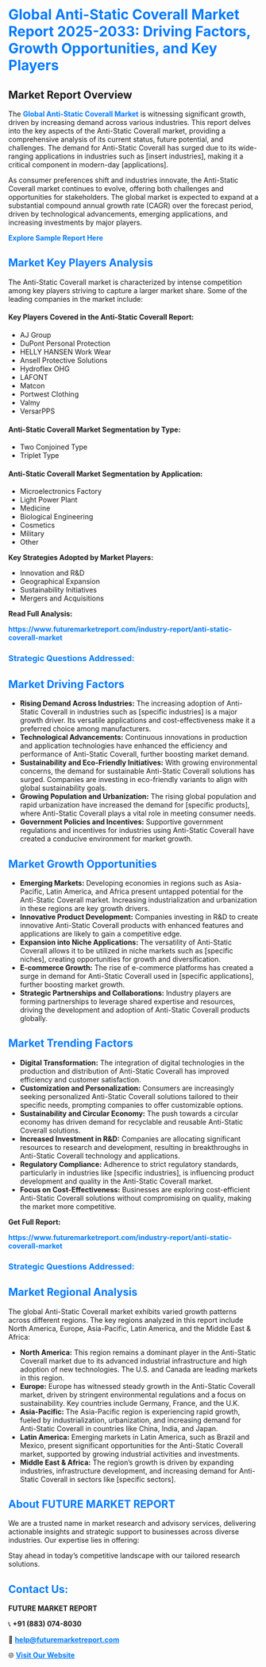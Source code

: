 <h1 style="color: #007BFF;">Global Anti-Static Coverall Market Report 2025-2033: Driving Factors, Growth Opportunities, and Key Players</h1>

<section id="overview">
<h2>Market Report Overview</h2>
<p>The <a href="https://www.futuremarketreport.com/industry-report/anti-static-coverall-market" style="color: #007BFF; text-decoration: none;"><strong>Global Anti-Static Coverall Market</strong></a> is witnessing significant growth, driven by increasing demand across various industries. This report delves into the key aspects of the Anti-Static Coverall market, providing a comprehensive analysis of its current status, future potential, and challenges. The demand for Anti-Static Coverall has surged due to its wide-ranging applications in industries such as [insert industries], making it a critical component in modern-day [applications].</p>
<p>As consumer preferences shift and industries innovate, the Anti-Static Coverall market continues to evolve, offering both challenges and opportunities for stakeholders. The global market is expected to expand at a substantial compound annual growth rate (CAGR) over the forecast period, driven by technological advancements, emerging applications, and increasing investments by major players.</p>
</section>

<section id="overview">
<p><a href="https://www.futuremarketreport.com/request-sample/reportId=108587" style="color: #007BFF; text-decoration: none;"><strong>Explore Sample Report Here</strong></a></p>
</section>

<section id="key-players">
<h2 style="color: #007BFF;">Market Key Players Analysis</h2>
<p>The Anti-Static Coverall market is characterized by intense competition among key players striving to capture a larger market share. Some of the leading companies in the market include:</p>
<h4>Key Players Covered in the Anti-Static Coverall Report:</h4>
<ul><li>AJ Group</li><li>DuPont Personal Protection</li><li>HELLY HANSEN Work Wear</li><li>Ansell Protective Solutions</li><li>Hydroflex OHG</li><li>LAFONT</li><li>Matcon</li><li>Portwest Clothing</li><li>Valmy</li><li>VersarPPS</li></ul>
<h4>Anti-Static Coverall Market Segmentation by Type:</h4>
<ul><li>Two Conjoined Type</li><li>Triplet Type</li></ul>

<h4>Anti-Static Coverall Market Segmentation by Application:</h4>
<ul><li>Microelectronics Factory</li><li>Light Power Plant</li><li>Medicine</li><li>Biological Engineering</li><li>Cosmetics</li><li>Military</li><li>Other</li></ul>
<p><strong>Key Strategies Adopted by Market Players:</strong></p>
<ul>
<li>Innovation and R&D</li>
<li>Geographical Expansion</li>
<li>Sustainability Initiatives</li>
<li>Mergers and Acquisitions</li>
</ul>
</section>

<section>
<p><strong>Read Full Analysis: </strong></p><a href="https://www.futuremarketreport.com/industry-report/anti-static-coverall-market" style="color: #007BFF; text-decoration: none;"><strong>https://www.futuremarketreport.com/industry-report/anti-static-coverall-market</strong></a>
<h3 style="color: #007BFF;">Strategic Questions Addressed:</h3>
</section>

<section id="driving-factors">
<h2 style="color: #007BFF;">Market Driving Factors</h2>
<ul>
<li><strong>Rising Demand Across Industries:</strong> The increasing adoption of Anti-Static Coverall in industries such as [specific industries] is a major growth driver. Its versatile applications and cost-effectiveness make it a preferred choice among manufacturers.</li>
<li><strong>Technological Advancements:</strong> Continuous innovations in production and application technologies have enhanced the efficiency and performance of Anti-Static Coverall, further boosting market demand.</li>
<li><strong>Sustainability and Eco-Friendly Initiatives:</strong> With growing environmental concerns, the demand for sustainable Anti-Static Coverall solutions has surged. Companies are investing in eco-friendly variants to align with global sustainability goals.</li>
<li><strong>Growing Population and Urbanization:</strong> The rising global population and rapid urbanization have increased the demand for [specific products], where Anti-Static Coverall plays a vital role in meeting consumer needs.</li>
<li><strong>Government Policies and Incentives:</strong> Supportive government regulations and incentives for industries using Anti-Static Coverall have created a conducive environment for market growth.</li>
</ul>
</section>

<section id="growth-opportunities">
<h2 style="color: #007BFF;">Market Growth Opportunities</h2>
<ul>
<li><strong>Emerging Markets:</strong> Developing economies in regions such as Asia-Pacific, Latin America, and Africa present untapped potential for the Anti-Static Coverall market. Increasing industrialization and urbanization in these regions are key growth drivers.</li>
<li><strong>Innovative Product Development:</strong> Companies investing in R&D to create innovative Anti-Static Coverall products with enhanced features and applications are likely to gain a competitive edge.</li>
<li><strong>Expansion into Niche Applications:</strong> The versatility of Anti-Static Coverall allows it to be utilized in niche markets such as [specific niches], creating opportunities for growth and diversification.</li>
<li><strong>E-commerce Growth:</strong> The rise of e-commerce platforms has created a surge in demand for Anti-Static Coverall used in [specific applications], further boosting market growth.</li>
<li><strong>Strategic Partnerships and Collaborations:</strong> Industry players are forming partnerships to leverage shared expertise and resources, driving the development and adoption of Anti-Static Coverall products globally.</li>
</ul>
</section>

<section id="trending-factors">
<h2 style="color: #007BFF;">Market Trending Factors</h2>
<ul>
<li><strong>Digital Transformation:</strong> The integration of digital technologies in the production and distribution of Anti-Static Coverall has improved efficiency and customer satisfaction.</li>
<li><strong>Customization and Personalization:</strong> Consumers are increasingly seeking personalized Anti-Static Coverall solutions tailored to their specific needs, prompting companies to offer customizable options.</li>
<li><strong>Sustainability and Circular Economy:</strong> The push towards a circular economy has driven demand for recyclable and reusable Anti-Static Coverall solutions.</li>
<li><strong>Increased Investment in R&D:</strong> Companies are allocating significant resources to research and development, resulting in breakthroughs in Anti-Static Coverall technology and applications.</li>
<li><strong>Regulatory Compliance:</strong> Adherence to strict regulatory standards, particularly in industries like [specific industries], is influencing product development and quality in the Anti-Static Coverall market.</li>
<li><strong>Focus on Cost-Effectiveness:</strong> Businesses are exploring cost-efficient Anti-Static Coverall solutions without compromising on quality, making the market more competitive.</li>
</ul>
</section>

<section>
<p><strong>Get Full Report: </strong></p><a href="https://www.futuremarketreport.com/industry-report/anti-static-coverall-market" style="color: #007BFF; text-decoration: none;"><strong>https://www.futuremarketreport.com/industry-report/anti-static-coverall-market</strong></a>
<h3 style="color: #007BFF;">Strategic Questions Addressed:</h3>
</section>


<section id="regional-analysis">
<h2 style="color: #007BFF;">Market Regional Analysis</h2>
<p>The global Anti-Static Coverall market exhibits varied growth patterns across different regions. The key regions analyzed in this report include North America, Europe, Asia-Pacific, Latin America, and the Middle East & Africa:</p>
<ul>
<li><strong>North America:</strong> This region remains a dominant player in the Anti-Static Coverall market due to its advanced industrial infrastructure and high adoption of new technologies. The U.S. and Canada are leading markets in this region.</li>
<li><strong>Europe:</strong> Europe has witnessed steady growth in the Anti-Static Coverall market, driven by stringent environmental regulations and a focus on sustainability. Key countries include Germany, France, and the U.K.</li>
<li><strong>Asia-Pacific:</strong> The Asia-Pacific region is experiencing rapid growth, fueled by industrialization, urbanization, and increasing demand for Anti-Static Coverall in countries like China, India, and Japan.</li>
<li><strong>Latin America:</strong> Emerging markets in Latin America, such as Brazil and Mexico, present significant opportunities for the Anti-Static Coverall market, supported by growing industrial activities and investments.</li>
<li><strong>Middle East & Africa:</strong> The region’s growth is driven by expanding industries, infrastructure development, and increasing demand for Anti-Static Coverall in sectors like [specific sectors].</li>
</ul>
</section>

<footer>
<h2 style="color: #007BFF;">About FUTURE MARKET REPORT</h2>
<p>We are a trusted name in market research and advisory services, delivering actionable insights and strategic support to businesses across diverse industries. Our expertise lies in offering:</p>

<p>Stay ahead in today’s competitive landscape with our tailored research solutions.</p>

<h2 style="color: #007BFF;">Contact Us:</h2>
<p><strong>FUTURE MARKET REPORT</strong></p>
<p>📞 <strong>+91 (883) 074-8030</strong></p>
<p>📧 <strong><a href="mailto:help@futuremarketreport.com" style="color: #007BFF;">help@futuremarketreport.com</a></strong></p>
<p>🌐 <strong><a href="https://www.futuremarketreport.com/" style="color: #007BFF;">Visit Our Website</a></strong></p>
</footer>
